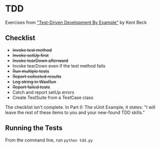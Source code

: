 TDD
==============

Exercises from ["Test-Driven Development By Example"][1] by Kent Beck

Checklist
---------

* ~~Invoke test method~~
* ~~Invoke setUp first~~
* ~~Invoke tearDown afterward~~
* Invoke tearDown even if the test method fails
* ~~Run multiple tests~~
* ~~Report collected results~~
* ~~Log string in WasRun~~
* ~~Report failed tests~~
* Catch and report setUp errors
* Create TestSuite from a TestCase class

The checklist isn't complete. In Part II: The xUnit Example, it states: "I will leave the rest of these items to you and your new-found TDD skills."

Running the Tests
-----------------

From the command line, run `python tdd.py`

[1]: http://www.amazon.co.uk/Test-Driven-Development-Addison-Wesley-Signature/dp/0321146530
